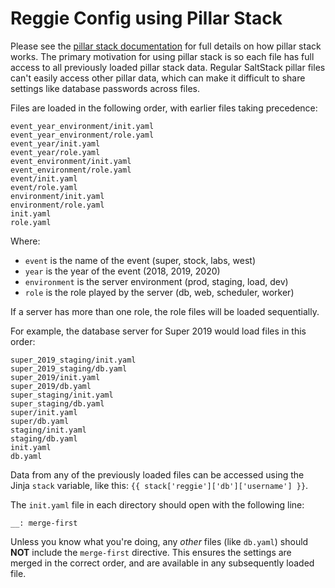 # Reggie Config using Pillar Stack

Please see the [pillar stack documentation](https://docs.saltstack.com/en/latest/ref/pillar/all/salt.pillar.stack.html)
for full details on how pillar stack works. The primary motivation for using
pillar stack is so each file has full access to all previously loaded pillar
stack data. Regular SaltStack pillar files can't easily access other pillar
data, which can make it difficult to share settings like database passwords
across files.

Files are loaded in the following order, with earlier files taking precedence:

```
event_year_environment/init.yaml
event_year_environment/role.yaml
event_year/init.yaml
event_year/role.yaml
event_environment/init.yaml
event_environment/role.yaml
event/init.yaml
event/role.yaml
environment/init.yaml
environment/role.yaml
init.yaml
role.yaml
```

Where:
* `event` is the name of the event (super, stock, labs, west)
* `year` is the year of the event (2018, 2019, 2020)
* `environment` is the server environment (prod, staging, load, dev)
* `role` is the role played by the server (db, web, scheduler, worker)

If a server has more than one role, the role files will be loaded sequentially.

For example, the database server for Super 2019 would load files in this order:

```
super_2019_staging/init.yaml
super_2019_staging/db.yaml
super_2019/init.yaml
super_2019/db.yaml
super_staging/init.yaml
super_staging/db.yaml
super/init.yaml
super/db.yaml
staging/init.yaml
staging/db.yaml
init.yaml
db.yaml
```

Data from any of the previously loaded files can be accessed using the Jinja
`stack` variable, like this: `{{ stack['reggie']['db']['username'] }}`.

The `init.yaml` file in each directory should open with the following line:
```
__: merge-first
```

Unless you know what you're doing, any _other_ files (like `db.yaml`)
should **NOT** include the `merge-first` directive. This ensures the
settings are merged in the correct order, and are available in any
subsequently loaded file.

